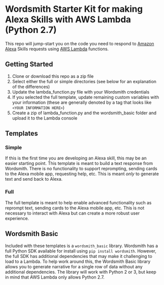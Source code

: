 # Wordsmith Starter Kit for making Alexa Skills with AWS Lambda (Python 2.7)
This repo will jump-start you on the code you need to respond to [Amazon Alexa](https://developer.amazon.com/alexa) Skills requests using [AWS Lambda](https://aws.amazon.com/lambda/) functions.

## Getting Started
1. Clone or download this repo as a zip file
2. Select either the full or simple directories (see below for an explanation of the differences)
3. Update the lambda_function.py file with your Wordsmith credentials
4. If you selected the full template, update remaining custom variables with your information (these are generally denoted by a tag that looks like `<YOUR INFORMATION HERE>`)
5. Create a zip of lambda_function.py and the wordsmith_basic folder and upload it to the Lambda console

## Templates
### Simple
If this is the first time you are developing an Alexa skill, this may be an easier starting point. This template is meant to build a text response from Wordsmith. There is no functionality to support reprompting, sending cards to the Alexa mobile app, requesting help, etc. This is meant _only_ to generate text and send back to Alexa.

### Full
The full template is meant to help enable advanced functionality such as reprompt text, sending cards to the Alexa mobile app, etc. This is not necessary to interact with Alexa but can create a more robust user experience.

## Wordsmith Basic
Included with these templates is a `wordsmith_basic` library. Wordsmith has a full Python SDK available for install using `pip install wordsmith`. However, the full SDK has additional dependencies that may make it challenging to load to a Lambda. To help work around this, the Wordsmith Basic library allows you to generate narrative for a single row of data without any additional dependencies. The library will work with Python 2 or 3, but keep in mind that AWS Lambda only allows Python 2.7.
